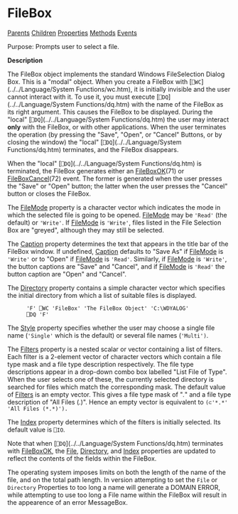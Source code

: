 




<h1 class="heading"><span class="name">FileBox</span></h1>

[Parents](../ParentLists/FileBox.htm) [Children](../ChildLists/FileBox.htm) [Properties](../PropLists/FileBox.htm) [Methods](../MethodLists/FileBox.htm) [Events](../EventLists/FileBox.htm)


Purpose: Prompts user to select a file.


**Description**


The FileBox object implements the standard Windows FileSelection Dialog Box. This is a "modal" object. When you create a FileBox with [`⎕WC`](../../Language/System Functions/wc.htm), it is initially invisible and the user cannot interact with it. To use it, you must execute [`⎕DQ`](../../Language/System Functions/dq.htm) with the name of the FileBox as its right argument. This causes the FileBox to be displayed. During the "local" [`⎕DQ`](../../Language/System Functions/dq.htm) the user may interact **only** with the FileBox, or with other applications. When the user terminates the operation (by pressing the "Save", "Open", or "Cancel" Buttons, or by closing the window) the "local" [`⎕DQ`](../../Language/System Functions/dq.htm) terminates, and the FileBox disappears.



When the "local" [`⎕DQ`](../../Language/System Functions/dq.htm) is terminated, the FileBox generates either an [FileBoxOK](../a-z/fileboxok.md)(71) or [FileBoxCancel](../a-z/fileboxcancel.md)(72) event. The former is generated when the user presses the "Save" or "Open" button; the latter when the user presses the "Cancel" button or closes the FileBox.


The [FileMode](../a-z/filemode.md) property is a character vector which indicates the mode in which the selected file is going to be opened. [FileMode](../a-z/filemode.md) may be `'Read'` (the default) or `'Write'`. If [FileMode](../a-z/filemode.md) is `'Write'`, files listed in the File Selection Box are "greyed", although they may still be selected.


The [Caption](../a-z/caption.md) property determines the text that appears in the title bar of the FileBox window. If undefined, [Caption](../a-z/caption.md) defaults to "Save As" if [FileMode](../a-z/filemode.md) is `'Write'` or to "Open" if [FileMode](../a-z/filemode.md) is `'Read'`. Similarly, if [FileMode](../a-z/filemode.md) is `'Write'`, the button captions are "Save" and "Cancel", and if [FileMode](../a-z/filemode.md) is `'Read'` the button caption are "Open" and "Cancel".


The [Directory](../a-z/directory.md) property contains a simple character vector which specifies the initial directory from which a list of suitable files is displayed.
```apl
      'F' ⎕WC 'FileBox' 'The FileBox Object' 'C:\WDYALOG'
      ⎕DQ 'F'
```


The [Style](../a-z/style.md) property specifies whether the user may choose a single file name (`'Single'`  which is the default) or several file names (`'Multi')`.


The [Filters](../a-z/filters.md) property is a nested scalar or vector containing a list of filters. Each filter is a 2-element vector of character vectors which contain a file type mask and a file type description respectively. The file type descriptions appear in a drop-down combo box labelled "List File of Type". When the user selects one of these, the currently selected directory is searched for files which match the corresponding mask. The default value of [Filters](../a-z/filters.md) is an empty vector. This gives a file type mask of "*.*" and a file type description of "All Files (*.*)". Hence an empty vector is equivalent to `(⊂'*.*' 'All Files (*.*)').`


The [Index](../a-z/index.md) property determines which of the filters is initially selected. Its default value is `⎕IO`.


Note that when [`⎕DQ`](../../Language/System Functions/dq.htm) terminates with [FileBoxOK](../a-z/fileboxok.md), the [File](../a-z/file.md), [Directory](../a-z/directory.md), and [Index](../a-z/index.md) properties are updated to reflect the contents of the fields within the FileBox.


The operating system imposes limits on both the length of the name of the file, and on the total path length. In version attempting to set the `File` or `Directory` Properties to too long a name will generate a DOMAIN ERROR, while attempting to use too long a File name within the FileBox will result in the appearence of an error MessageBox.


